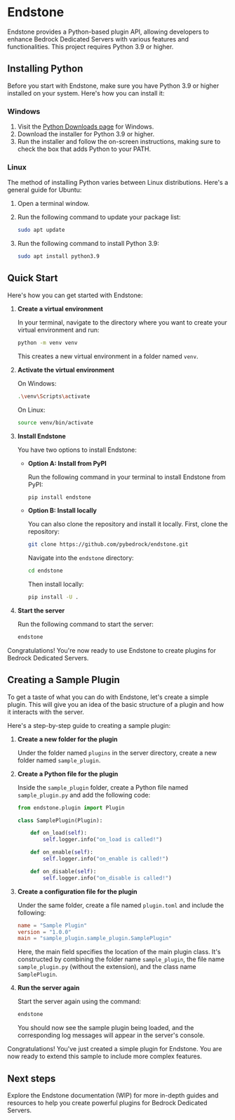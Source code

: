 # Endstone

Endstone provides a Python-based plugin API, allowing developers to enhance Bedrock Dedicated Servers with various
features and functionalities. This project requires Python 3.9 or higher.

## Installing Python

Before you start with Endstone, make sure you have Python 3.9 or higher installed on your system. Here's how you can
install it:

### Windows

1. Visit the [Python Downloads page](https://www.python.org/downloads/) for Windows.
2. Download the installer for Python 3.9 or higher.
3. Run the installer and follow the on-screen instructions, making sure to check the box that adds Python to your PATH.

### Linux

The method of installing Python varies between Linux distributions. Here's a general guide for Ubuntu:

1. Open a terminal window.
2. Run the following command to update your package list:

   ```bash
   sudo apt update
   ```

3. Run the following command to install Python 3.9:

   ```bash
   sudo apt install python3.9
   ```

## Quick Start

Here's how you can get started with Endstone:

1. **Create a virtual environment**

   In your terminal, navigate to the directory where you want to create your virtual environment and run:

   ```bash
   python -m venv venv
   ```

   This creates a new virtual environment in a folder named `venv`.

2. **Activate the virtual environment**

   On Windows:

   ```bash
   .\venv\Scripts\activate
   ```

   On Linux:

   ```bash
   source venv/bin/activate
   ```

3. **Install Endstone**

   You have two options to install Endstone:

    - **Option A: Install from PyPI**

      Run the following command in your terminal to install Endstone from PyPI:

      ```bash
      pip install endstone
      ```

    - **Option B: Install locally**

      You can also clone the repository and install it locally. First, clone the repository:

      ```bash
      git clone https://github.com/pybedrock/endstone.git
      ```

      Navigate into the `endstone` directory:

      ```bash
      cd endstone
      ```

      Then install locally:

      ```bash
      pip install -U .
      ```

4. **Start the server**

   Run the following command to start the server:

   ```bash
   endstone
   ```

Congratulations! You're now ready to use Endstone to create plugins for Bedrock Dedicated Servers.

## Creating a Sample Plugin

To get a taste of what you can do with Endstone, let's create a simple plugin. This will give you an idea of the basic
structure of a plugin and how it interacts with the server.

Here's a step-by-step guide to creating a sample plugin:

1. **Create a new folder for the plugin**

   Under the folder named `plugins` in the server directory, create a new folder named `sample_plugin`.

2. **Create a Python file for the plugin**

   Inside the `sample_plugin` folder, create a Python file named `sample_plugin.py` and add the following code:

   ```python
   from endstone.plugin import Plugin

   class SamplePlugin(Plugin):

       def on_load(self):
           self.logger.info("on_load is called!")

       def on_enable(self):
           self.logger.info("on_enable is called!")

       def on_disable(self):
           self.logger.info("on_disable is called!")
   ```

3. **Create a configuration file for the plugin**

   Under the same folder, create a file named `plugin.toml` and include the following:

   ```toml
   name = "Sample Plugin"
   version = "1.0.0"
   main = "sample_plugin.sample_plugin.SamplePlugin"
   ```

   Here, the main field specifies the location of the main plugin class. It's constructed by combining the folder
   name `sample_plugin`, the file name `sample_plugin.py` (without the extension), and the class name `SamplePlugin`.

4. **Run the server again**

   Start the server again using the command:

   ```bash
   endstone
   ```

   You should now see the sample plugin being loaded, and the corresponding log messages will appear in the server's
   console.

Congratulations! You've just created a simple plugin for Endstone. You are now ready to extend this sample to include
more complex features.

## Next steps

Explore the Endstone documentation (WIP) for more in-depth guides and resources to help you
create powerful plugins for Bedrock Dedicated Servers.
